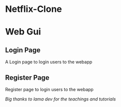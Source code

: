 # Netflix-Clone

# Web Gui

## Login Page
A Login page to login users to the webapp

## Register Page
Register page to login users to the webapp



*Big thanks to lama dev for the teachings and tutorials*

